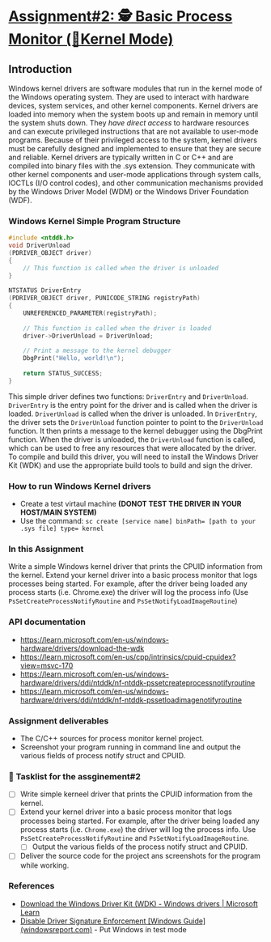 # [Assignment#2: 🕵 Basic Process Monitor (🌽Kernel Mode)](./Assignments/02%20-%20Basic%20Process%20Monitor%20(Kernel%20Mode)/README.md)

## Introduction

Windows kernel drivers are software modules that run in the kernel mode of the Windows operating system. They are used to interact with hardware devices, system services, and other kernel components. Kernel drivers are loaded into memory when the system boots up and remain in memory until the system shuts down. They _have direct access_ to hardware resources and can execute privileged instructions that are not available to user-mode programs. Because of their privileged access to the system, kernel drivers must be carefully designed and implemented to ensure that they are secure and reliable. Kernel drivers are typically written in C or C++ and are compiled into binary files with the .sys extension. They communicate with other kernel components and user-mode applications through system calls, IOCTLs (I/O control codes), and other communication mechanisms provided by the Windows Driver Model (WDM) or the Windows Driver Foundation (WDF).

### Windows Kernel Simple Program Structure

```cpp
#include <ntddk.h>
void DriverUnload
(PDRIVER_OBJECT driver)
{
    // This function is called when the driver is unloaded
}
 
NTSTATUS DriverEntry
(PDRIVER_OBJECT driver, PUNICODE_STRING registryPath)
{
    UNREFERENCED_PARAMETER(registryPath);
   
    // This function is called when the driver is loaded
    driver->DriverUnload = DriverUnload;
   
    // Print a message to the kernel debugger
    DbgPrint("Hello, world!\n");
   
    return STATUS_SUCCESS;
}
```

This simple driver defines two functions: `DriverEntry` and `DriverUnload`. `DriverEntry` is the entry point for the driver and is called when the driver is loaded. `DriverUnload` is called when the driver is unloaded. In `DriverEntry`, the driver sets the `DriverUnload` function pointer to point to the `DriverUnload` function. It then prints a message to the kernel debugger using the DbgPrint function. When the driver is unloaded, the `DriverUnload` function is called, which can be used to free any resources that were allocated by the driver. To compile and build this driver, you will need to install the Windows Driver Kit (WDK) and use the appropriate build tools to build and sign the driver.

### How to run Windows Kernel drivers

- Create a test virtaul machine **(DONOT TEST THE DRIVER IN YOUR HOST/MAIN SYSTEM)**
- Use the command: `sc create [service name] binPath= [path to your .sys file] type= kernel`

### In this Assignment

Write a simple Windows kernel driver that prints the CPUID information from the kernel. Extend your kernel driver into a basic process monitor that logs processes being started. For example, after the driver being loaded any process starts (i.e. Chrome.exe) the driver will log the process info (Use `PsSetCreateProcessNotifyRoutine` and `PsSetNotifyLoadImageRoutine`)

### API documentation

- https://learn.microsoft.com/en-us/windows-hardware/drivers/download-the-wdk
- https://learn.microsoft.com/en-us/cpp/intrinsics/cpuid-cpuidex?view=msvc-170
- https://learn.microsoft.com/en-us/windows-hardware/drivers/ddi/ntddk/nf-ntddk-pssetcreateprocessnotifyroutine
- https://learn.microsoft.com/en-us/windows-hardware/drivers/ddi/ntddk/nf-ntddk-pssetloadimagenotifyroutine

### Assignment deliverables

- The C/C++ sources for process monitor kernel project.
- Screenshot your program running in command line and output the various fields of process notify struct and CPUID.

### 📃 Tasklist for the assginement#2

- [ ] Write simple kerneel driver that prints the CPUID information from the kernel.
- [ ] Extend your kernel driver into a basic process monitor that logs processes being started. For example, after the driver being loaded any process starts (i.e. `Chrome.exe`) the driver will log the process info. Use `PsSetCreateProcessNotifyRoutine` and `PsSetNotifyLoadImageRoutine`.
  - [ ] Output the various fields of the process notify struct and CPUID.
- [ ] Deliver the source code for the project ans screenshots for the program while working.

### References

* [Download the Windows Driver Kit (WDK) - Windows drivers | Microsoft Learn](https://learn.microsoft.com/en-us/windows-hardware/drivers/download-the-wdk#download-and-install-the-windows-11-version-22h2-wdk)
* [Disable Driver Signature Enforcement [Windows Guide] (windowsreport.com)](https://windowsreport.com/driver-signature-enforcement-windows-10/) - Put Windows in test mode
